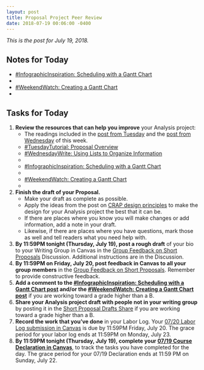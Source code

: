 ```yaml
---
layout: post
title: Proposal Project Peer Review
date: 2018-07-19 00:06:00 -0400
---
```

<p><em>This is the post for July 19, 2018.</em></p>
<h2 id="readings">Notes for Today</h2>
<ul>
<li><a href="https://tracigardner.github.io/GanttChartInfo/" target="_blank">#InfographicInspiration: Scheduling with a Gantt Chart</a><li>
<li><a href="https://tracigardner.github.io/GanttVideo/" target="_blank">#WeekendWatch: Creating a Gantt Chart</a><li>
</ul>
<h2 id="tasks">Tasks for Today</h2>
<ol class="listDS">
<li><strong>Review the resources that can help you improve</strong> your Analysis project:<ul class="null">
<li>The readings included in the <a href="https://tracigardner.github.io/FinalThreeMajorProjects/#readings" target="_blank">post from Tuesday</a> and the <a href="https://tracigardner.github.io/OrganizingYourProposal/#readings" target="_blank">post from Wednesday</a> of this week.</li>
<li><a href="https://tracigardner.github.io/ProposalOverviewTutorial/" target="_blank">#TuesdayTutorial: Proposal Overview</a></li>
<li><a href="https://tracigardner.github.io/UsingLists/" target="_blank">#WednesdayWrite: Using Lists to Organize Information</a><li>
<li><a href="https://tracigardner.github.io/GanttChartInfo/" target="_blank">#InfographicInspiration: Scheduling with a Gantt Chart</a><li>
<li><a href="https://tracigardner.github.io/GanttVideo/" target="_blank">#WeekendWatch: Creating a Gantt Chart</a><li>
</ul></li>
<li><strong>Finish the draft of your Proposal.</strong>
  <ul>
  <li>Make your draft as complete as possible. </li>
  <li>Apply the ideas from the post on <a href="http://tracigardner.github.io/CRAPdesign/" title="#InfographicInspiration: Put CRAP in Your Document Design">CRAP design principles</a> to make the design for your Analysis project the best that it can be.</li>
  <li>If there are places where you know you will make changes or add information, add a note in your draft. </li>
  <li>Likewise, if there are places where you have questions, mark those as well and tell readers what you need help with.</li>
  </ul></li>
<li><strong>By 11:59PM tonight (Thursday, July 19), post a rough draft</strong> of your bio to your Writing Group in Canvas in the <a href="https://canvas.vt.edu/courses/70739/discussion_topics/362562" target="_parent">Group Feedback on Short Proposals</a> Discussion. Additional instructions are in the Discussion.</li>
<li><strong>By 11:59PM on Friday, July 20, post feedback in Canvas to all your group members</strong> in the <a href="https://canvas.vt.edu/courses/70739/discussion_topics/362562" target="_parent">Group Feedback on Short Proposals</a>. Remember to provide constructive feedback.</li>
<li><strong>Add a comment to the <a href="https://tracigardner.github.io/GanttChartInfo/" target="_blank">#InfographicInspiration: Scheduling with a Gantt Chart post</a> and/or the <a href="https://tracigardner.github.io/GanttVideo/" target="_blank">#WeekendWatch: Creating a Gantt Chart post</a></strong> if you are working toward a grade higher than a B.</li>
<li><strong>Share your Analysis project draft with people not in your writing group</strong> by posting it in the <a href="https://canvas.vt.edu/courses/70739/discussion_topics/362561" target="_parent">Short Proposal Drafts Share</a> if you are working toward a grade higher than a B.</li>
<li><strong>Record the work that you&rsquo;ve done</strong> in your Labor Log. Your <a href="https://canvas.vt.edu/courses/70739/assignments/444291" target="_parent">07/20 Labor Log submission  in Canvas</a> is due by 11:59PM Friday, July 20. The grace period for your labor log ends at 11:59PM on Monday, July 23.</li>
<li><strong>By 11:59PM tonight (Thursday, July 19), complete your <a href="https://canvas.vt.edu/courses/70739/quizzes/111479" target="_parent">07/19 Course Declaration in Canvas</a></strong>, to track the tasks you have completed for the day. The grace period for your 07/19 Declaration ends at 11:59 PM on Sunday, July 22.</li></ol>
